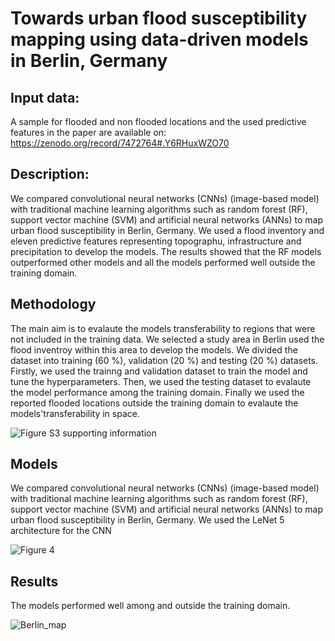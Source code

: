# Towards urban flood susceptibility mapping using data-driven models in Berlin, Germany
 
## Input data:
A sample for flooded and non flooded locations and the used predictive features in the paper are available on: https://zenodo.org/record/7472764#.Y6RHuxWZO70


## Description:
We compared convolutional neural networks (CNNs) (image-based model) with traditional machine learning algorithms such as random forest (RF), support vector machine (SVM) and artificial neural networks (ANNs) to map urban flood susceptibility in Berlin, Germany. We used a flood inventory and eleven predictive features representing topographu, infrastructure and precipitation to develop the models. The results showed that the RF models outperformed other models and all the models performed well outside the training domain.

## Methodology
The main aim is to evalaute the models transferability to regions that were not included in the training data. We selected a study area in Berlin used the flood inventroy within this area to develop the models.  We divided the dataset into training (60 %), validation (20 %) and testing (20 %) datasets. Firstly, we used the trainng and validation dataset to train the model and tune the hyperparameters. Then, we used the testing dataset to evalaute the model performance among the training domain. Finally we used the reported flooded locations outside the training domain to evalaute the models'transferability in space.

![Figure S3 supporting information](https://user-images.githubusercontent.com/57235564/209140361-8ba5f05a-9862-4e0c-a590-2cc4edef5322.png)


## Models
We compared convolutional neural networks (CNNs) (image-based model) with traditional machine learning algorithms such as random forest (RF), support vector machine (SVM) and artificial neural networks (ANNs) to map urban flood susceptibility in Berlin, Germany. We used the LeNet 5 architecture for the CNN 

![Figure 4](https://user-images.githubusercontent.com/57235564/209140709-1e221507-bf10-49fe-85ca-5ac47f224116.png)


## Results
The models performed well among and outside the training domain. 

![Berlin_map](https://user-images.githubusercontent.com/57235564/209140115-4f79bece-d516-4496-b0d5-f3800c9a7041.jpg)

